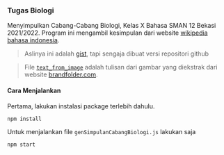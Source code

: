 ### Tugas Biologi

Menyimpulkan Cabang-Cabang Biologi, Kelas X Bahasa SMAN 12 Bekasi 2021/2022. Program ini mengambil kesimpulan dari website [wikipedia bahasa indonesia](https://id.wikipedia.org/).

> Aslinya ini adalah [gist](https://gist.github.com/reacto11mecha/17cf0f388f56be7557f6585c8b388b87), tapi sengaja dibuat versi repositori github

> File [`text_from_image`](text_from_image.txt) adalah tulisan dari gambar yang diekstrak dari website [brandfolder.com](https://brandfolder.com/workbench/extract-text-from-image).

#### Cara Menjalankan

Pertama, lakukan instalasi package terlebih dahulu.

```bash
npm install
```

Untuk menjalankan file `genSimpulanCabangBiologi.js` lakukan saja

```bash
npm start
```
